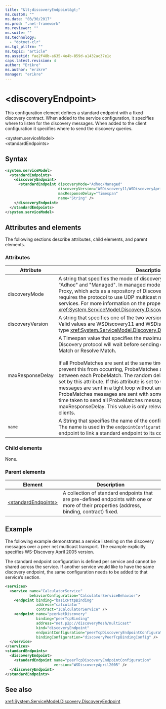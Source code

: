 ```yaml
---
title: "&lt;discoveryEndpoint&gt;"
ms.custom: ""
ms.date: "03/30/2017"
ms.prod: ".net-framework"
ms.reviewer: ""
ms.suite: ""
ms.technology: 
  - "dotnet-clr"
ms.tgt_pltfrm: ""
ms.topic: "article"
ms.assetid: fae2f48b-a635-4e4b-859d-a1432ac37e1c
caps.latest.revision: 4
author: "Erikre"
ms.author: "erikre"
manager: "erikre"
---
```


# &lt;discoveryEndpoint&gt;

This configuration element defines a standard endpoint with a fixed discovery contract. When added to the service configuration, it specifies where to listen for the discovery messages. When added to the client configuration it specifies where to send the discovery queries.  
  
\<system.serviceModel>  
\<standardEndpoints>  
  
## Syntax

```xml
<system.serviceModel>
  <standardEndpoints>
    <discoveryEndpoint>
      <standardEndpoint discoveryMode="Adhoc/Managed" 
                        discoveryVersion="WSDiscovery11/WSDiscoveryApril2005" 
                        maxResponseDelay="Timespan" 
                        name="String" />
    </discoveryEndpoint>
  </standardEndpoints>
</system.serviceModel>  
```  
  
## Attributes and elements

The following sections describe attributes, child elements, and parent elements.  
  
### Attributes

| Attribute        | Description |  
| ---------------- | ----------- |  
| discoveryMode    | A string that specifies the mode of discovery protocol. Valid values are "Adhoc" and "Managed". In managed mode the protocol relies on a Discovery Proxy, which acts as a repository of Discoverable services. Adhoc mode requires the protocol to use UDP multicast mechanism to find available services. For more information on the property, see <xref:System.ServiceModel.Discovery.DiscoveryEndpoint.DiscoveryMode%2A>. |  
| discoveryVersion | A string that specifies one of the two versions of WS-Discovery protocol. Valid values are WSDiscovery11 and WSDiscoveryApril2005. This value is of type <xref:System.ServiceModel.Discovery.DiscoveryVersion>. |  
| maxResponseDelay | A Timespan value that specifies the maximum value for the delay the Discovery protocol will wait before sending certain messages such as Probe Match or Resolve Match.<br /><br /> If all ProbeMatches are sent at the same time, a network storm may result. To prevent this from occurring, ProbeMatches are sent with a random delay between each ProbeMatch. The random delay is in the range of 0 to the value set by this attribute. If this attribute is set to 0, then the ProbeMatches messages are sent in a tight loop without any delay. Otherwise, the ProbeMatches messages are sent with some random delay such that the total time taken to send all ProbeMatches messages does not exceed the maxResponseDelay. This value is only relevant for services, it is not used by clients. |  
| `name`           | A String that specifies the name of the configuration of the standard endpoint. The name is used in the `endpointConfiguration` attribute of the service endpoint to link a standard endpoint to its configuration. |  
  
### Child elements

None.  
  
### Parent elements

| Element | Description |  
| ------- | ----------- |  
| [\<standardEndpoints>](../../../../../docs/framework/configure-apps/file-schema/wcf/standardendpoints.md) | A collection of standard endpoints that are pre-defined endpoints with one or more of their properties (address, binding, contract) fixed. |  
  
## Example

The following example demonstrates a service listening on the discovery messages over a peer net multicast transport. The example explicitly specifies WS-Discovery April 2005 version.  
  
The standard endpoint configuration is defined per service and cannot be shared across the service. If another service would like to have the same discovery endpoint, the same configuration needs to be added to that service’s section.  
  
```xml
<services>  
  <service name="CalculatorService"
           behaviorConfiguration="CalculatorServiceBehavior">
    <endpoint binding="basicHttpBinding" 
              address="calculator" 
              contract="ICalculatorService" />  
    <endpoint name="peerNetDiscovery"  
              binding="peerTcpBinding"  
              address="net.p2p://discoveryMesh/multicast"  
              kind="discoveryEndpoint"  
              endpointConfiguration="peerTcpDiscoveryEndpointConfiguration"  
              bindingConfiguration="discoveryPeerTcpBindingConfig" />      
  </service>  
</services>  
<standardEndpoints>  
  <discoveryEndpoint>  
    <standardEndpoint name="peerTcpDiscoveryEndpointConfiguration"                         
                      version="WSDiscoveryApril2005" />  
  </discoveryEndpoint>  
</standardEndpoints>  
```  
  
## See also

<xref:System.ServiceModel.Discovery.DiscoveryEndpoint>
